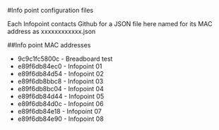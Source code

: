 #Info point configuration files

Each Infopoint contacts Github for a JSON file here named for its MAC address as xxxxxxxxxxxx.json

##Info point MAC addresses

* 9c9c1fc5800c - Breadboard test
* e89f6db84ec0 - Infopoint 01
* e89f6db84d54 - Infopoint 02
* e89f6db8bbc8 - Infopoint 03
* e89f6db8bc04 - Infopoint 04
* e89f6db84d44 - Infopoint 05
* e89f6db84d0c - Infopoint 06
* e89f6db84e18 - Infopoint 07
* e89f6db84e90 - Infopoint 08
